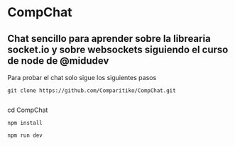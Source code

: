 # CompChat

## Chat sencillo para aprender sobre la librearia socket.io y sobre websockets siguiendo el curso de node de @midudev
Para probar el chat solo sigue los siguientes pasos

```
git clone https://github.com/Comparitiko/CompChat.git
```
```
```
cd CompChat
```
npm install
```
```
npm run dev
```